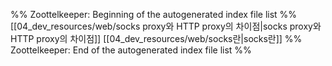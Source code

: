 %% Zoottelkeeper: Beginning of the autogenerated index file list  %%
 [[04_dev_resources/web/socks proxy와  HTTP proxy의 차이점|socks proxy와  HTTP proxy의 차이점]]
 [[04_dev_resources/web/socks란|socks란]]
%% Zoottelkeeper: End of the autogenerated index file list  %%
